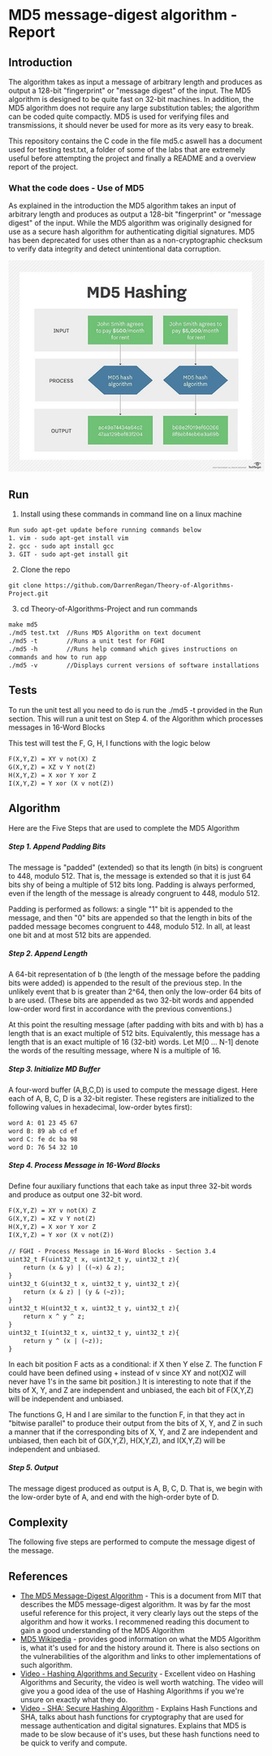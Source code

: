 # MD5 message-digest algorithm - Report

## Introduction
The algorithm takes as input a message of arbitrary length and produces as output a 128-bit "fingerprint" or "message digest" of the input. The MD5 algorithm is designed to be quite fast on 32-bit machines. In addition, the MD5 algorithm does not require any large substitution tables; the algorithm can be coded quite compactly. MD5 is used for verifying files and transmissions, it should never be used for more as its very easy to break.

This repository contains the C code in the file md5.c aswell has a document used for testing test.txt, a folder of some of the labs that are extremely useful before attempting the project and finally a README and a overview report of the project.

### What the code does - Use of MD5
As explained in the introduction the MD5 algorithm takes an input of arbitrary length and produces as output a 128-bit "fingerprint" or "message digest" of the input. While the MD5 algorithm was originally designed for use as a secure hash algorithm for authenticating digitial signatures. MD5 has been deprecated for uses other than as a non-cryptographic checksum to verify data integrity and detect unintentional data corruption.

![](images/md5_hashing.jpg)<br>

## Run

1. Install using these commands in command line on a linux machine

```
Run sudo apt-get update before running commands below
1. vim - sudo apt-get install vim
2. gcc - sudo apt install gcc
3. GIT - sudo apt-get install git
```

2. Clone the repo

```
git clone https://github.com/DarrenRegan/Theory-of-Algorithms-Project.git
```

3. cd Theory-of-Algorithms-Project and run commands
```
make md5
./md5 test.txt  //Runs MD5 Algorithm on text document
./md5 -t        //Runs a unit test for FGHI
./md5 -h        //Runs help command which gives instructions on commands and how to run app
./md5 -v        //Displays current versions of software installations
```

## Tests
To run the unit test all you need to do is run the ./md5 -t provided in the Run section.
This will run a unit test on Step 4. of the Algorithm which processes messages in 16-Word Blocks

This test will test the F, G, H, I functions with the logic below
```
F(X,Y,Z) = XY v not(X) Z 
G(X,Y,Z) = XZ v Y not(Z)
H(X,Y,Z) = X xor Y xor Z
I(X,Y,Z) = Y xor (X v not(Z))
```
## Algorithm
Here are the Five Steps that are used to complete the MD5 Algorithm
##### Step 1. Append Padding Bits
The message is "padded" (extended) so that its length (in bits) is
congruent to 448, modulo 512. That is, the message is extended so
that it is just 64 bits shy of being a multiple of 512 bits long.
Padding is always performed, even if the length of the message is
already congruent to 448, modulo 512.

Padding is performed as follows: a single "1" bit is appended to the
message, and then "0" bits are appended so that the length in bits of
the padded message becomes congruent to 448, modulo 512. In all, at
least one bit and at most 512 bits are appended.



##### Step 2. Append Length
 A 64-bit representation of b (the length of the message before the
 padding bits were added) is appended to the result of the previous
 step. In the unlikely event that b is greater than 2^64, then only
 the low-order 64 bits of b are used. (These bits are appended as two
 32-bit words and appended low-order word first in accordance with the
 previous conventions.)

 At this point the resulting message (after padding with bits and with
 b) has a length that is an exact multiple of 512 bits. Equivalently,
 this message has a length that is an exact multiple of 16 (32-bit)
 words. Let M[0 ... N-1] denote the words of the resulting message,
 where N is a multiple of 16.

##### Step 3. Initialize MD Buffer
 A four-word buffer (A,B,C,D) is used to compute the message digest.
 Here each of A, B, C, D is a 32-bit register. These registers are
 initialized to the following values in hexadecimal, low-order bytes
 first):
```
word A: 01 23 45 67
word B: 89 ab cd ef
word C: fe dc ba 98
word D: 76 54 32 10
```
##### Step 4. Process Message in 16-Word Blocks
Define four auxiliary functions that each take as input three 32-bit words and produce as output one 32-bit word.
```
F(X,Y,Z) = XY v not(X) Z
G(X,Y,Z) = XZ v Y not(Z)
H(X,Y,Z) = X xor Y xor Z
I(X,Y,Z) = Y xor (X v not(Z))

// FGHI - Process Message in 16-Word Blocks - Section 3.4
uint32_t F(uint32_t x, uint32_t y, uint32_t z){
	return (x & y) | ((~x) & z);
}
uint32_t G(uint32_t x, uint32_t y, uint32_t z){
	return (x & z) | (y & (~z));
}
uint32_t H(uint32_t x, uint32_t y, uint32_t z){
	return x ^ y ^ z;
}
uint32_t I(uint32_t x, uint32_t y, uint32_t z){
	return y ^ (x | (~z));
}
```
In each bit position F acts as a conditional: if X then Y else Z.
The function F could have been defined using + instead of v since XY
and not(X)Z will never have 1's in the same bit position.) It is
interesting to note that if the bits of X, Y, and Z are independent
and unbiased, the each bit of F(X,Y,Z) will be independent and
unbiased.

The functions G, H and I are similar to the function F, in that they act in "bitwise parallel" to produce their output from the bits of X, Y, and Z in such a manner that if the corresponding bits of X, Y, and Z are independent and unbiased, then each bit of G(X,Y,Z), H(X,Y,Z), and I(X,Y,Z) will be independent and unbiased.

##### Step 5. Output
The message digest produced as output is A, B, C, D. That is, we 
begin with the low-order byte of A, and end with the high-order byte
of D.

## Complexity
The following five steps are performed to compute the message digest of the message.

## References

* [The MD5 Message-Digest Algorithm](https://tools.ietf.org/html/rfc1321) - This is a document from MIT that describes the MD5 message-digest algorithm. It was by far the most useful reference for this project, it very clearly lays out the steps of the algorithm and how it works. I recommened reading this document to gain a good understanding of the MD5 Algorithm
* [MD5 Wikipedia](https://en.wikipedia.org/wiki/MD5) - provides good information on what the MD5 Algorithm is, what it's used for and the history around it. There is also sections on the vulnerabilities of the algorithm and links to other implementations of such algorithm.
* [Video - Hashing Algorithms and Security](https://www.youtube.com/watch?v=b4b8ktEV4Bg) - Excellent video on Hashing Algorithms and Security, the video is well worth watching. The video will give you a good idea of the use of Hashing Algorithms if you we're unsure on exactly what they do.
* [Video - SHA: Secure Hashing Algorithm](https://www.youtube.com/watch?v=DMtFhACPnTY) - Explains Hash Functions and SHA, talks about hash functions for cryptography that are used for message authentication and digital signatures. Explains that MD5 is made to be slow because of it's uses, but these hash functions need to be quick to verify and compute.

